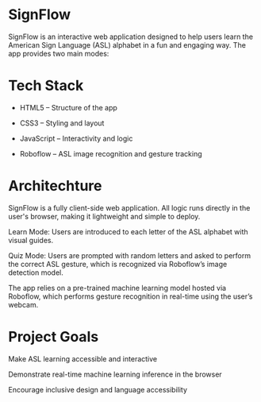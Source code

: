 # SignFlow
SignFlow is an interactive web application designed to help users learn the American Sign Language (ASL) alphabet in a fun and engaging way. The app provides two main modes:

# Tech Stack
* HTML5 – Structure of the app

* CSS3 – Styling and layout

* JavaScript – Interactivity and logic

* Roboflow – ASL image recognition and gesture tracking

# Architechture
SignFlow is a fully client-side web application. All logic runs directly in the user's browser, making it lightweight and simple to deploy.

Learn Mode: Users are introduced to each letter of the ASL alphabet with visual guides.

Quiz Mode: Users are prompted with random letters and asked to perform the correct ASL gesture, which is recognized via Roboflow’s image detection model.

The app relies on a pre-trained machine learning model hosted via Roboflow, which performs gesture recognition in real-time using the user’s webcam.

# Project Goals
Make ASL learning accessible and interactive

Demonstrate real-time machine learning inference in the browser

Encourage inclusive design and language accessibility


